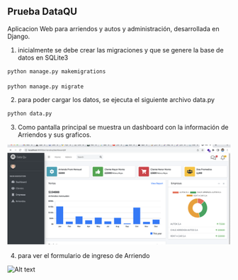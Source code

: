 ## Prueba DataQU

Aplicacion Web para arriendos y autos y administración, desarrollada en Django.

1) inicialmente se debe crear las migraciones y que se genere la base de datos en SQLite3

```sh
python manage.py makemigrations

python manage.py migrate
```


2) para poder cargar los datos, se ejecuta el siguiente archivo data.py

```sh
python data.py
```


3) Como pantalla principal se muestra un dashboard con la información de Arriendos
y sus graficos. 


![Alt text](https://github.com/josealcivar/dataq_django/blob/main/images/dsahboard.png)



4) para ver el formulario de ingreso de Arriendo

![Alt text](https://github.com/josealcivar/dataq_django/blob/main/images/insert.jpg)
